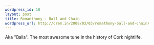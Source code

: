 ```yaml
--- 
wordpress_id: 10
layout: post
title: Romanthony - Ball and Chain
wordpress_url: http://crem.in/2008/03/03/romathony-ball-and-chain/
---
```

<p>Aka "Balla". The most awesome tune in the history of Cork nightlife.
